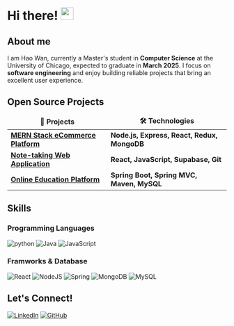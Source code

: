 # Hi there! <img src="https://media.giphy.com/media/hvRJCLFzcasrR4ia7z/giphy.gif" width="29px"> 

## About me
I am Hao Wan, currently a Master's student in **Computer Science** at the University of Chicago, expected to graduate in **March 2025**. I focus on **software engineering** and enjoy building reliable projects that bring an excellent user experience.

## Open Source Projects
<table>
  <thead align="center">
    <tr border: none;>
      <td><b>🎁 Projects</b></td>
      <td><b>🛠️ Technologies</b></td>
    </tr>
  </thead>
  <tbody>
    <tr>
      <td><a href="https://github.com/haowanhw/proshop"><b>MERN Stack eCommerce Platform</b></a></td>
      <td><b>Node.js, Express, React, Redux, MongoDB</b></td>
    </tr>
	  <tr>
      <td><a href="https://github.com/haowanhw/noteTakingApp"><b>Note-taking Web Application</b></a></td>
      <td><b>React, JavaScript, Supabase, Git</b></td>
    </tr>
    <tr>
      <td><a href="https://github.com/haowanhw/onlineEdu"><b>Online Education Platform</b></a></td>
      <td><b>Spring Boot, Spring MVC, Maven, MySQL</b></td>
    </tr>
  </tbody>
</table>

## Skills
### Programming Languages
![python](https://img.shields.io/badge/Python-3776AB?style=for-the-badge&logo=python&logoColor=white)
![Java](https://img.shields.io/badge/java-%23ED8B00.svg?style=for-the-badge&logo=openjdk&logoColor=white)
![JavaScript](https://img.shields.io/badge/javascript-%23323330.svg?style=for-the-badge&logo=javascript&logoColor=%23F7DF1E)

### Framworks & Database
![React](https://img.shields.io/badge/react-%2320232a.svg?style=for-the-badge&logo=react&logoColor=%2361DAFB)
![NodeJS](https://img.shields.io/badge/node.js-6DA55F?style=for-the-badge&logo=node.js&logoColor=white)
![Spring](https://img.shields.io/badge/spring-%236DB33F.svg?style=for-the-badge&logo=spring&logoColor=white)
![MongoDB](https://img.shields.io/badge/MongoDB-%234ea94b.svg?style=for-the-badge&logo=mongodb&logoColor=white)
![MySQL](https://img.shields.io/badge/mysql-%2300f.svg?style=for-the-badge&logo=mysql&logoColor=white)

## Let's Connect!
[![LinkedIn](https://img.shields.io/badge/LinkedIn-0077B5?style=for-the-badge&logo=linkedin&logoColor=white)](https://www.linkedin.com/in/hao-wan/)
[![GitHub](https://img.shields.io/badge/github-%23121011.svg?style=for-the-badge&logo=github&logoColor=white)](https://github.com/haowanhw)


<!--
**haowanhw/haowanhw** is a ✨ _special_ ✨ repository because its `README.md` (this file) appears on your GitHub profile.

Here are some ideas to get you started:

- 🔭 I’m currently working on ...
- 🌱 I’m currently learning ...
- 👯 I’m looking to collaborate on ...
- 🤔 I’m looking for help with ...
- 💬 Ask me about ...
- 📫 How to reach me: ...
- 😄 Pronouns: ...
- ⚡ Fun fact: ...
-->

